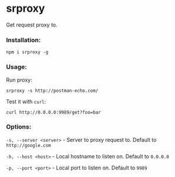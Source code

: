# srproxy
Get request proxy to.

### Installation:

```
npm i srproxy -g
```

### Usage:
Run proxy:
```
srproxy -s http://postman-echo.com/
```

Test it with `curl`:
```
curl http://0.0.0.0:9989/get?foo=bar
```


### Options: 

`-s, --server <server>` - Server to proxy request to. Default to `http://google.com`

`-h, --host <host>`     - Local hostname to listen on. Default to `0.0.0.0`

`-p, --port <port>`     - Local port to listen on. Default to `9989`
